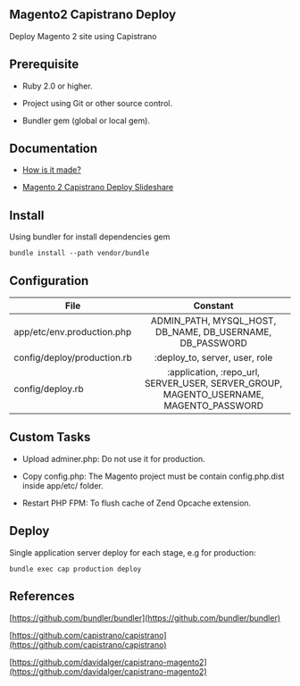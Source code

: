 ## Magento2 Capistrano Deploy
Deploy Magento 2 site using Capistrano

## Prerequisite

- Ruby 2.0 or higher.

- Project using Git or other source control.

- Bundler gem (global or local gem).

## Documentation

- [How is it made?](https://github.com/unetstudio/magento-2-capistrano-deploy/wiki/How-it's-made)

- [Magento 2 Capistrano Deploy Slideshare](https://www.slideshare.net/DucHuu1/magento-2-capistrano-deploy)

## Install

Using bundler for install dependencies gem

```
bundle install --path vendor/bundle
```

## Configuration

| File        | Constant           |
| ------------- |:-------------:|
| app/etc/env.production.php      | ADMIN_PATH, MYSQL_HOST, DB_NAME, DB_USERNAME, DB_PASSWORD |
| config/deploy/production.rb     | :deploy_to, server, user, role |
| config/deploy.rb                | :application, :repo_url, SERVER_USER, SERVER_GROUP, MAGENTO_USERNAME, MAGENTO_PASSWORD |

## Custom Tasks

- Upload adminer.php: Do not use it for production.

- Copy config.php: The Magento project must be contain config.php.dist inside app/etc/ folder.

- Restart PHP FPM: To flush cache of Zend Opcache extension.

## Deploy

Single application server deploy for each stage, e.g for production:

```
bundle exec cap production deploy
```

## References

[https://github.com/bundler/bundler](https://github.com/bundler/bundler)

[https://github.com/capistrano/capistrano](https://github.com/capistrano/capistrano)

[https://github.com/davidalger/capistrano-magento2](https://github.com/davidalger/capistrano-magento2)
